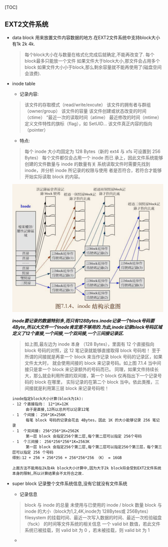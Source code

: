[TOC]
## EXT2文件系统  
- data block 用来放置文件内容数据的地方.在EXT2文件系统中支持block大小有1k 2k 4k.  

	> 每个block大小在与数量在格式化完成后就确定,不能再改变了.
	> 每个block最多只能放一个文件
	> 如果文件大于block大小,那文件会占用多个block
	> 如果文件大小小于block,那么剩余容量就不能再使用了(磁盘空间会浪费).
	
- inode table  
 
	- 记录内容:  
	> 该文件的存取模式（read/write/excute）
	> 该文件的拥有者与群组（owner/group）
	> 该文件的容量
	> 该文件创建或状态改变的时间（ctime） 
	> “最近一次的读取时间（atime）
	> 最近修改的时间（mtime）
	> 定义文件特性的旗标（flag），如 SetUID...
	> 该文件真正内容的指向 （pointer）
	
	- 特点:  
	> 每个 inode 大小均固定为 128 Bytes（新的 ext4 与 xfs 可设置到 		256 Bytes）
	> 每个文件都仅会占用一个 inode 而已
	> 承上，因此文件系统能够创建的文件数量与 inode 的数量有关
	> 系统读取文件时需要先找到 inode，并分析 inode 所记录的权限与使用		者是否符合，若符合才能够开始实际读取 block 的内容。  
	
	![inode结构示意图](img/QQ20180109-160713@2x.png)
	
	***inode要记录的数据特别多,而只有128Bytes.inode记录一个block号码要4Byte,所以大文件一个inode肯定是不够用的.为此,inode记录block号码区域定义了12个直接,一个间接,一个双间接,一个三间接记录区.***  
	
	>如上图,最左边为 inode 本身 （128 Bytes），里面有 12 个直接指向 block 号码的对照，这 12 笔记录就能够直接取得 block 号码啦！ 至于所谓的间接就是再拿一个 block 来当作记录 block 号码的记录区，如果文件太大时， 就会使用间接的 block 来记录号码。如上图 7.1.4 当中间接只是拿一个 block 来记录额外的号码而已。 同理，如果文件持续长大，那么就会利用所谓的双间接，第一个 block 仅再指出下一个记录号码的 block 在哪里， 实际记录的在第二个 block 当中。依此类推，三间接就是利用第三层 block 来记录号码啦！
	
	```
	inode指定block大小计算(block为1k):
	- 12 个直接指向： 12*1K=12K
		  由于是直接,12所以总共可以记录12笔
	- 1  个间接： 256*1K=256K
		  每笔 block 号码的记录会花去 4Bytes，因此 1K 的大小能够记录 256 笔记录
	- 1  个双间接: 256*256*1K=2562K
		  第一层 block 会指定256个第二层,每个第二层可以指定 256个号码
	- 1  个三间接： 256*256*256*1K=2563K
		  第一层 block 会指定256个第二层,每个第二层可以指定256个第三层，每个第三层可以指定 256 个号码
	得到:12 + 256 + 256*256 + 256*256*256 （K） = 16GB
	
	上面方法不能用在2k及4k block大小计算中,因为大于2k block将会受到EXT2文件系统本身的限制,所以计算结果会不太符合之故.
	```  
	
- super block 记录整个文件系统信息,没有它就没有文件系统  
	- 记录信息  
	> block 与 inode 的总量
	> 未使用与已使用的 inode / block 数量
 	> block 与 inode 的大小（block为1,2,4K,inode为 128Bytes或 256Bytes）
	> filesystem 的挂载时间、最近一次写入数据的时间、最近一次检验磁盘 （fsck） 的时间等文件系统的相关信息
	> 一个 valid bit 数值，若此文件系统已被挂载，则 valid bit 为 0 ，若未被挂载，则 valid bit 为 1
	
	- 



